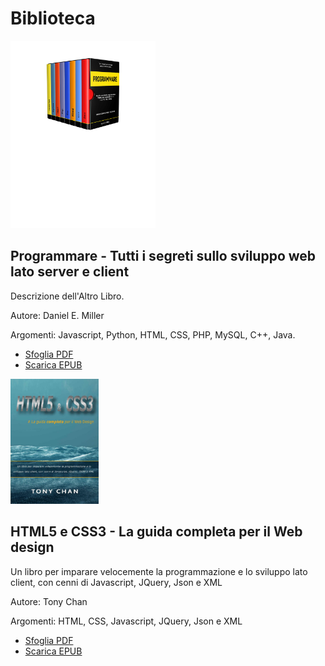 # Biblioteca

<img height="300px" src="https://github.com/vC6FwBZFnxVXGzltMimE074NJlFiVaFnyGfRTeW/PROGRAMMARE-Tutti-i-segreti-sullo-sviluppo-web-lato-server-e-client/blob/main/copertina.png" alt="Programmare - Tutti i segreti sullo sviluppo web lato server e client" />

## Programmare - Tutti i segreti sullo sviluppo web lato server e client

Descrizione dell'Altro Libro.

Autore: Daniel E. Miller

Argomenti: Javascript, Python, HTML, CSS, PHP, MySQL, C++, Java.

- [Sfoglia PDF](https://github.com/vC6FwBZFnxVXGzltMimE074NJlFiVaFnyGfRTeW/PROGRAMMARE-Tutti-i-segreti-sullo-sviluppo-web-lato-server-e-client/blob/main/PROGRAMMARE-Tutti-i-segreti-sullo-sviluppo-web-lato-server-e-client.pdf)
- [Scarica EPUB](https://github.com/vC6FwBZFnxVXGzltMimE074NJlFiVaFnyGfRTeW/PROGRAMMARE-Tutti-i-segreti-sullo-sviluppo-web-lato-server-e-client/blob/main/PROGRAMMARE-Tutti-i-segreti-sullo-sviluppo-web-lato-server-e-client.epub)

<img height="200px" src="https://github.com/vC6FwBZFnxVXGzltMimE074NJlFiVaFnyGfRTeW/HTML5-e-CSS3-La-guida-completa-per-il-Web-design-Un-libro-per-imparare-velocemente-la-programmaz/blob/main/copertina.png" alt="HTML5 e CSS3 - La guida completa per il Web design" />

## HTML5 e CSS3 - La guida completa per il Web design

Un libro per imparare velocemente la programmazione e lo sviluppo lato client, con cenni di Javascript, JQuery, Json e XML

Autore: Tony Chan

Argomenti: HTML, CSS, Javascript, JQuery, Json e XML

- [Sfoglia PDF](https://github.com/vC6FwBZFnxVXGzltMimE074NJlFiVaFnyGfRTeW/HTML5-e-CSS3-La-guida-completa-per-il-Web-design-Un-libro-per-imparare-velocemente-la-programmaz/blob/main/HTML5-e-CSS3-La-guida-completa-per-il-Web-design-Un-libro-per-imparare-velocemente-la-programmaz.pdf)
- [Scarica EPUB](https://github.com/vC6FwBZFnxVXGzltMimE074NJlFiVaFnyGfRTeW/HTML5-e-CSS3-La-guida-completa-per-il-Web-design-Un-libro-per-imparare-velocemente-la-programmaz/blob/main/HTML5-e-CSS3-La-guida-completa-per-il-Web-design-Un-libro-per-imparare-velocemente-la-programmaz.epub)

